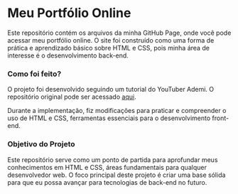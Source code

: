 # Meu Portfólio Online

Este repositório contém os arquivos da minha GitHub Page, onde você pode acessar meu portfólio online. O site foi construído como uma forma de prática e aprendizado básico sobre HTML e CSS, pois minha área de interesse é o desenvolvimento back-end.

### Como foi feito?

O projeto foi desenvolvido seguindo um tutorial do YouTuber Ademi. O repositório original pode ser acessado [aqui](https://github.com/Ade-mir/html-css-js-portfolio-tutorial-2).

Durante a implementação, fiz modificações para praticar e compreender o uso de HTML e CSS, ferramentas essenciais para o desenvolvimento front-end.

### Objetivo do Projeto

Este repositório serve como um ponto de partida para aprofundar meus conhecimentos em HTML e CSS, áreas fundamentais para qualquer desenvolvedor web. O foco principal deste projeto é criar uma base sólida para que eu possa avançar para tecnologias de back-end no futuro.
